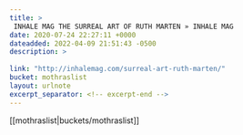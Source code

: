 ```yaml
---
title: > 
 INHALE MAG THE SURREAL ART OF RUTH MARTEN » INHALE MAG
date: 2020-07-24 22:27:11 +0000
dateadded: 2022-04-09 21:51:43 -0500
description: > 
 
link: "http://inhalemag.com/surreal-art-ruth-marten/"
bucket: mothraslist
layout: urlnote
excerpt_separator: <!-- excerpt-end -->
--- 
```

 <!-- excerpt-end -->[[mothraslist|buckets/mothraslist]]
